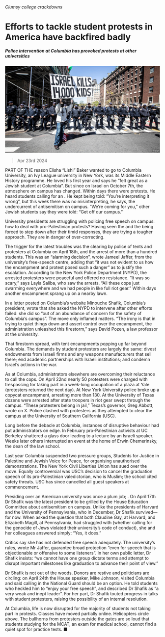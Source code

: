 ###### Clumsy college crackdowns

# Efforts to tackle student protests in America have backfired badly 

##### Police intervention at Columbia has provoked protests at other universities 

![image](images/20240427_USP001.jpg) 

> Apr 23rd 2024 

PART OF THE reason Elisha “Lishi” Baker wanted to go to Columbia University, an Ivy League university in New York, was its Middle Eastern History programme. He loved his first year and says he “felt great as a Jewish student at Columbia”. But since  on Israel on October 7th, the atmosphere on campus has changed. Within days there were protests. He heard students calling for an . He kept being told: “You’re interpreting it wrong”, but this week there was no misinterpreting, he says, the undercurrent of antisemitism on campus. “We’re coming for you,” other Jewish students say they were told: “Get off our campus.”

University presidents are struggling with policing free speech on campus: how to deal with pro-Palestinian protests? Having seen the  and the  being forced to step down after their timid responses, they are trying a tougher approach. They are in danger of over-correcting. 

The trigger for the latest troubles was the clearing by police of tents and protesters at Columbia on April 18th, and the arrest of more than a hundred students. This was an “alarming decision”, wrote Jameel Jaffer, from the university’s free-speech centre, adding that “it was not evident to us how the encampment and protest posed such a danger” as to justify the escalation. According to the New York Police Department (NYPD), the arrested protesters were peaceful and offered no resistance. “It was so scary,” says Layla Saliba, who saw the arrests. “All these cops just swarming everywhere and we had people in like full riot gear.” Within days another encampment sprang up on a nearby lawn.

In a letter posted on Columbia’s website Minouche Shafik, Columbia’s president, wrote that she asked the NYPD to intervene after other efforts failed: she did so “out of an abundance of concern for the safety of Columbia’s campus”. The move only inflamed matters. “The irony is that in trying to quiet things down and assert control over the encampment, the administration unleashed this firestorm,” says David Pozen, a law professor at the university.

That firestorm spread, with tent encampments popping up far beyond Columbia. The demands by student protesters are largely the same: divest endowments from Israeli firms and any weapons manufacturers that sell there; end academic partnerships with Israeli institutions; and condemn Israel’s actions in the war. 

As at Columbia, administrators elsewhere are overcoming their reluctance to call the cops. On April 22nd nearly 50 protesters were charged with trespassing for taking part in a week-long occupation of a plaza at Yale (protesters returned the next day). At New York University police broke up a copycat encampment, arresting more than 130. At the University of Texas dozens were arrested after state troopers in riot gear swept through the campus. “These protesters belong in jail,” Texas’s governor, Greg Abbott, wrote on X. Police clashed with protesters as they attempted to clear the campus at the University of Southern California (USC). 

Long before the debacle at Columbia, instances of disruptive behaviour had put administrators on edge. In February pro-Palestinian activists at UC Berkeley shattered a glass door leading to a lecture by an Israeli speaker. Weeks later others interrupted an event at the home of Erwin Chemerinsky, the dean of the law school.

Last year Columbia suspended two pressure groups, Students for Justice in Palestine and Jewish Voice for Peace, for organising unauthorised demonstrations. The New York Civil Liberties Union has sued over the move. Equally controversial was USC’s decision to cancel the graduation speech of its pro-Palestinian valedictorian, who is Muslim; the school cited safety threats. USC has since cancelled all guest speakers at commencement.

Presiding over an American university was once a plum job; . On April 17th Dr Shafik was the latest president to be grilled by the House Education Committee about antisemitism on campus. Unlike the presidents of Harvard and the University of Pennsylvania, who  in December, Dr Shafik survived—for now. When asked the question that both Claudine Gay, at Harvard, and Elizabeth Magill, at Pennsylvania, had struggled with (whether calling for the genocide of Jews violated their university’s code of conduct), she and her colleagues answered simply: “Yes, it does.” 

Critics say she has not defended free speech adequately. The university’s rules, wrote Mr Jaffer, guarantee broad protection “even for speech that is objectionable or offensive to some listeners”. In her own public letter, Dr Shafik insists: “we cannot have one group dictate terms and attempt to disrupt important milestones like graduation to advance their point of view.” 

Dr Shafik is not out of the woods. Donors are restive and politicians are circling: on April 24th the House speaker, Mike Johnson, visited Columbia and said calling in the National Guard should be an option. He told students who heckled him to “enjoy your free speech”, and described Dr Shafik as “a very weak and inept leader”. For her part, Dr Shafik touted progress in talks with student protesters, raising the possibility of an internal resolution.

At Columbia, life is now disrupted for the majority of students not taking part in protests. Classes have moved partially online. Helicopters circle above. The bullhorns from protesters outside the gates are so loud that students studying for the MCAT, an exam for medical school, cannot find a quiet spot for practice tests. ■


